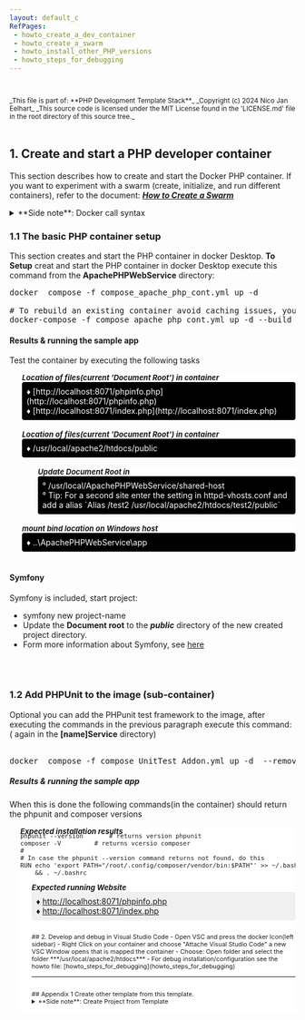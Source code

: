 ```yaml
---
layout: default_c
RefPages:
 - howto_create_a_dev_container
 - howto_create_a_swarm
 - howto_install_other_PHP_versions
 - howto_steps_for_debugging
--- 
```



<small>
<br><br>
_This file is part of: **PHP Development Template Stack**_
_Copyright (c) 2024 Nico Jan Eelhart_
_This source code is licensed under the MIT License found in the  'LICENSE.md' file in the root directory of this source tree._
</small>
<br><br>

## 1. Create and start a PHP developer container
This section describes how to create and start the Docker PHP container. If you want to experiment with a swarm (create, initialize, and run different containers), refer to the document: [***How to Create a Swarm***](howto_create_a_swarm)



<details>  
  <summary class="clickable-summary">
  <span  class="summary-icon"></span> 
  **Side note**: Docker call syntax
  </summary> 	<!-- On same line is failure, Don't indent the following Markdown lines!  -->  
>### Docker call syntax 
<small> (***Skip this if you known docker basics***) </small><br>
**Take note: Docker calling context**
Because we use Docker files (Dockerfile and compose) with descriptive names, for example, **Dockerfile_Nodejs_React_Cont** instead of plain **Dockerfile**, this has an impact on the way Docker commands are run and called. For example, with a plain **Dockerfile**, we would use this command to call the Docker file in the **Docker Compose** file:
<br>
```
context: .
dockerfile: Dockefile
```
In our case, we cannot use the default name but have to specify the name we gave, thus:<br>
```     
build: 	    
context: .
dockerfile: Dockerfile_Nodejs_React_Cont	    
```
 The same applies for using the build command. With the default Dockerfile, you can use this:
```
 docker build 
 # This will assume a file: Dockerfile is available
```
With the named file, we have to use
```
 docker build -f MyDockerFileNameHere
```
The same applies for running the Compose file (use **-f** option)
</details>





### 1.1 The basic PHP container setup
This section creates and start the PHP container in docker Desktop.
**To Setup** creat and start the PHP container in docker Desktop execute this command from the **ApachePHPWebService**  directory:  

<pre class="nje-cmd-multi-line">
docker  compose -f compose_apache_php_cont.yml up -d

# To rebuild an existing container avoid caching issues, you can use:
docker-compose -f compose_apache_php_cont.yml up -d --build --force-recreate
</pre>

#### Results & running the sample app
Test the container by executing the following tasks

<small style="display: block; margin-left: 22px; font-size: 13px; color-scheme: light dark; background-color: Canvas; ">
  <b><i>Location of files(current 'Document Root') in container</i></b><br> </small>
<small style="display: block; margin-bottom: 0px;margin-left: 22px; font-size: 14px; background-color: CanvasText; color: Canvas; padding: 8px; border-radius: 4px;">
  &#9830; [http://localhost:8071/phpinfo.php](http://localhost:8071/phpinfo.php) <br>
  &#9830; [http://localhost:8071/index.php](http://localhost:8071/index.php)
</small> 
<br>

<small style="display: block; margin-left: 22px; font-size: 13px; color-scheme: light dark; background-color: Canvas; ">
  <b><i>Location of files(current 'Document Root') in container</i></b><br> 
</small>
<small style="display: block; margin-bottom: 0px;margin-left: 22px; font-size: 14px; background-color: CanvasText; color: Canvas; padding: 8px; border-radius: 4px;">
  &#9830; /usr/local/apache2/htdocs/public <br>
</small> 
<br>

<small style="display: block; margin-left: 50px; font-size: 13px; color-scheme: light dark; background-color: Canvas; ">
  <b><i>Update Document Root in</i></b><br> 
</small>
<small style="display: block; margin-bottom: 0px;margin-left: 50px; font-size: 14px;background-color: CanvasText; color: Canvas;; padding: 8px; border-radius: 4px;">
  &#176; /usr/local/ApachePHPWebService/shared-host <br>
  &#176; Tip: For a second site enter the setting in httpd-vhosts.conf and add a alias `Alias /test2 /usr/local/apache2/htdocs/test2/public` <br>
</small> 
<br>

<small style="display: block; margin-left: 22px; font-size: 13px; color-scheme: light dark; background-color: Canvas; ">
  <b><i>mount bind location on Windows host</i></b><br> 
</small>
<small style="display: block; margin-bottom: 0px;margin-left: 22px; font-size: 14px; background-color: CanvasText; color: Canvas; padding: 8px; border-radius: 4px;">
  &#9830; ..\ApachePHPWebService\app <br>
</small> 
<br>

#### Symfony 
Symfony is included, start project:
- symfony new project-name
- Update the **Document root** to the ***public*** directory of the new created project directory.
- Form more information about Symfony, see [here](https://symfony.com/) 

<br><br>


### 1.2 Add PHPUnit to the image (sub-container)
Optional you can add the PHPunit test framework to the image, after executing the commands in the previous paragraph execute  this command: ( again in the **[name]Service**  directory)  
<br>
<pre class="nje-cmd-one-line">
docker  compose -f compose_UnitTest_Addon.yml up -d  --remove-orphans --build --force-recreate
</pre>

##### Results & running the sample app
When this is done the following commands(in the container) should return the phpunit and composer versions 

<small style="display: block; margin-left: 19px;margin-bottom: -20px; font-size: 13px; background-color: #ffffff; "><b><i>Expected installation results</i></b><br> <small>
<pre class="nje-cmd-multi-line">
phpunit --version		# returns version phpunit
composer -V			# returns vcersio composer
#
# In case the phpunit --version command returns not found, do this
RUN echo 'export PATH="/root/.config/composer/vendor/bin:$PATH"' >> ~/.bashrc \
    && . ~/.bashrc
</pre>

<small style="display: block; margin-left: 20px; font-size: 13px; background-color: #ffffff; "><b><i>Expected running Website</i></b><br> <small>
<small style="display: block; margin-bottom: 0px;margin-left: 0px; font-size: 14px; background-color: #f0f0f0; padding: 8px; border-radius: 4px;">
&#9830; [http://localhost:8071/phpinfo.php](http://localhost:8071/phpinfo.php) <br>
&#9830; [http://localhost:8071/index.php](http://localhost:8071/index.php)    
</small> 



<br>
## 2. Develop and debug in Visual Studio Code
- Open VSC and press the docker Icon(left sidebar)
- Right Click on your container and choose "Attache Visual Studio Code" a new VSC Window opens that is mapped the container
- Choose: Open folder and select the folder ***/usr/local/apache2/htdocs***
- For debug installation/configuration see the howto file: [howto_steps_for_debugging](howto_steps_for_debugging)

<hr>
<br>
## Appendix 1 Create other template from this template.

<details>  
  <summary class="clickable-summary">
  <span  class="summary-icon"></span> 
  **Side note**: Create Project from Template
  </summary> 	<!-- On same line is failure, Don't indent the following Markdown lines!  -->
When You want to customize this template for your own template you can use the following rough procedure
>### Create Project from Template
>>  <small> ***Skipp this if you known how to deal with copy\customize docker files*** </small> <br>
>
> To adapt the template directory for your project, follow these steps. This guide assumes you’re using the React stack; if you’re working with a different stack (e.g., PHP, Rust), simply replace “React” with the stack name your are using.s
> 1. Copy the whole directory to your project name:
`copy "React Development Template Stack" MyReactStack` <br> <br>
> 1. within your **MyReactStack** open the ***[name]Service*** directory <br><br>
*Warning*{: style="color: red;font-size:13px; "} <small>When using multiple containers, it's a good idea to rename the directory (for example, by adding a number) before proceeding. Otherwise, the containers will be grouped together, which is generally helpful, but this can lead to caching issues in certain container stacks, such as React. These issues may manifest as the same directories appearing in the container from a previous instance after running the **compose_nodejs_react_cont.yml** command. Caching problems can be quite troublesome in some Docker stack configurations</small> <br><br>
> 3. Customize the Dockerfiles: Since most Docker Compose setups involve a parent-child relationship (i.e., chaining), a change in one Dockerfile may require updates to all related files. Follow these steps:<br><br>
3.1  In the first compose_\* file change the **services name** to an appropriate name: <br>
```services:
webserver-nodejs-react:  # Change this ```<br> &nbsp;&nbsp;&nbsp;&nbsp;&nbsp;&nbsp;&nbsp;&nbsp;&nbsp; <!-- sorry for this --> 	
<small> <sup>*</sup>Always use lowercase!</small> <br><br>
3.2 The above **service name** may appear more than once in the same file, update these service names as well! <br><br>
3.3 Changes the **service name**  from step 3.1 in the other **compose_\* files**  <br><br>
3.4 Check the compose_\* files when it contain a **image name** than update this to your own image name:<br>
`` build:`` <br>
``     context: .  ``<br>
``     dockerfile: Dockerfile_Nodejs_React_Cont`` <br>
``       image: eelhart/react-base:latest      `` <br>
``		# Update above. i.e: [yourname/react-prjx]`` <br><br>
3.5 This **image name** may appear in other compose_\* files and other Dockerfile_\* files, updates these image names as well.
>
> 4 Lastly, update the ports to ensure that each host port is unique across all running containers. In your Docker Compose file, you might see this configuration: <br>
``ports:`` <br>
``target: 3001        # Container port.`` <br> 
`` published: 3002    # Host port, Make SURE it is unique    `` <br>
<br><small> Alternatively, the syntax might look like this (achieving the same result): </small><br>
`` ports:`` <br>
`` - "3002:3001"      # host:container`` <br><br>
> **Make sure that Host port: 3002 is not used by any other docker container or other services on your host!**
<br> <br>
</details>
<br>

